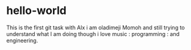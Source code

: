 # hello-world
This is the first git task with Alx
i am oladimeji Momoh and still trying to understand what I am doing though
i love music : programming : and engineering.
